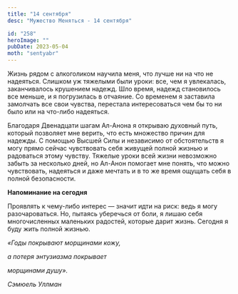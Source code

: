 ```yaml
---
title: "14 сентября"
desc: "Мужество Меняться - 14 сентября"

id: "258"
heroImage: ""
pubDate: 2023-05-04
moth: "sentyabr"
---
```


Жизнь рядом с алкоголиком научила меня, что лучше ни на что не надеяться.
Слишком уж тяжелыми были уроки: все, чем я увлекалась, заканчивалось крушением
надежд. Шло время, надежд становилось все меньше, и я погрузилась в отчаяние.
Со временем я заставила замолчать все свои чувства, перестала интересоваться
чем бы то ни было или на что-либо надеяться.

Благодаря Двенадцати шагам Ал-Анона я открываю духовный путь, который
позволяет мне верить, что есть множество причин для надежды. С помощью Высшей
Силы и независимо от обстоятельств я могу прямо сейчас чувствовать себя
живущей полной жизнью и радоваться этому чувству. Тяжелые уроки всей жизни
невозможно забыть за несколько дней, но Ал-Анон помогает мне понять, что можно
чувствовать, надеяться и даже мечтать и в то же время ощущать себя в полной
безопасности.

**Напоминание на сегодня**

Проявлять к чему-либо интерес — значит идти на риск: ведь я могу
разочароваться. Но, пытаясь уберечься от боли, я лишаю себя многочисленных
маленьких радостей, которые дарит жизнь. Сегодня я буду жить полной жизнью.

_«Годы покрывают морщинами кожу,_

_а потеря энтузиазма покрывает_

_морщинами душу»._

_Сэмюель Уллман_
